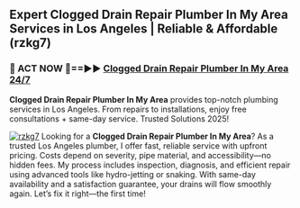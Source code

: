 ## Expert Clogged Drain Repair Plumber In My Area Services in Los Angeles | Reliable & Affordable (rzkg7)  

<h3>🚿 ACT NOW 🌟==►► <a href="https://tinyurl.com/2ne6vx2x" rel="nofollow">Clogged Drain Repair Plumber In My Area 24/7</a></h3>

**Clogged Drain Repair Plumber In My Area** provides top-notch plumbing services in Los Angeles. From repairs to installations, enjoy free consultations + same-day service. Trusted Solutions 2025!

[![rzkg7](https://i.imgur.com/4PFF4AK.jpeg)](https://tinyurl.com/2ne6vx2x)
Looking for a **Clogged Drain Repair Plumber In My Area**? As a trusted Los Angeles plumber, I offer fast, reliable service with upfront pricing. Costs depend on severity, pipe material, and accessibility—no hidden fees. My process includes inspection, diagnosis, and efficient repair using advanced tools like hydro-jetting or snaking. With same-day availability and a satisfaction guarantee, your drains will flow smoothly again. Let’s fix it right—the first time!